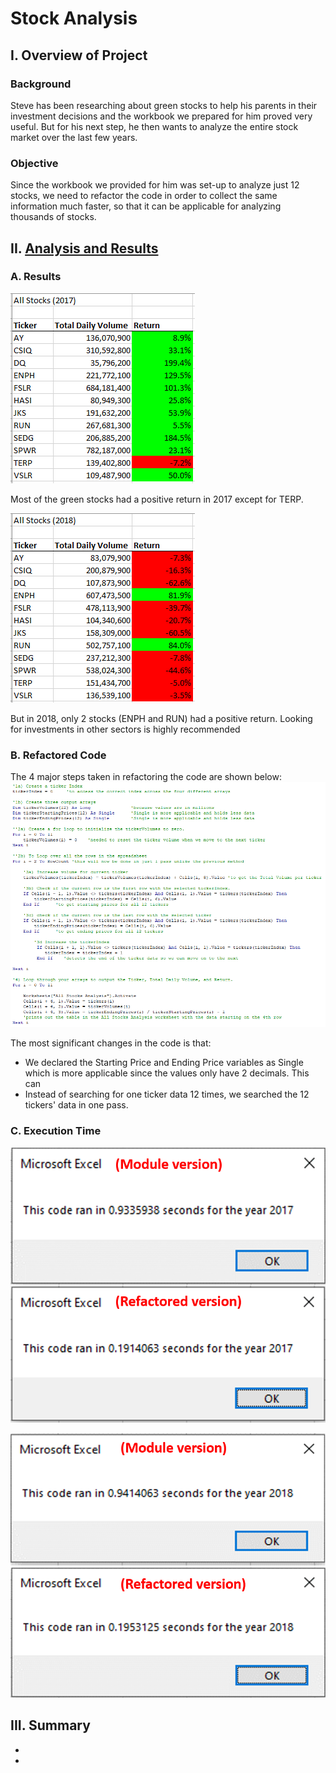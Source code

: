 # Stock Analysis

## I. Overview of Project

### Background
Steve has been researching about green stocks to help his parents in their investment decisions and the workbook we prepared for him proved very useful. But for his next step, he then wants to analyze the entire stock market over the last few years.  

### Objective
Since the workbook we provided for him was set-up to analyze just 12 stocks, we need to refactor the code in order to collect the same information much faster, so that it can be applicable for analyzing thousands of stocks. 


## II. [Analysis and Results](VBA_Challenge.xlsm)

### A. Results
![](Resources/VBA_Challenge_2017.png)

Most of the green stocks had a positive return in 2017 except for TERP.

![](Resources/VBA_Challenge_2018.png)

But in 2018, only 2 stocks (ENPH and RUN) had a positive return. Looking for investments in other sectors is highly recommended

### B. Refactored Code
The 4 major steps taken in refactoring the code are shown below:
![](Resources/Refactored_Code.png)

The most significant changes in the code is that:
- We declared the Starting Price and Ending Price variables as Single which is more applicable since the values only have 2 decimals. This can 
- Instead of searching for one ticker data 12 times, we searched the 12 tickers' data in one pass.

### C. Execution Time
![](Resources/Execution_Time_Comparison_2017.png)



![](Resources/Execution_Time_Comparison_2018.png)



## III. Summary
- 
- 

